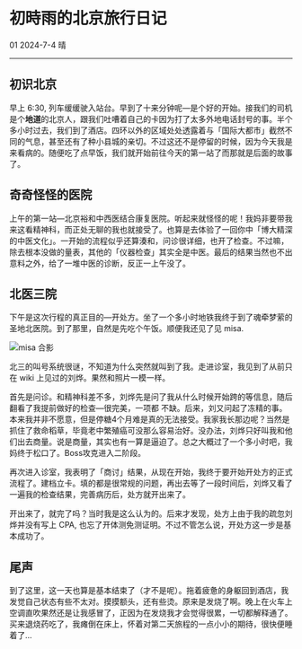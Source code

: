 # 初時雨的北京旅行日记

01 2024-7-4 晴

---

## 初识北京

早上 6:30, 列车缓缓驶入站台。早到了十来分钟呢―是个好的开始。接我们的司机是个**地道**的北京人，跟我们吐嘈着自己的卡因为打了太多外地电话封号的事。半个多小时过去，我们到了酒店。四环以外的区域处处透露着与「国际大都市」截然不同的气息，甚至还有了种小县城的亲切。不过这还不是停留的时候，因为今天我是来看病的。随便吃了点早饭，我们就开始前往今天的第一站了而那就是后面的故事了。

## 奇奇怪怪的医院

上午的第一站―北京裕和中西医结合康复医院。听起来就怪怪的呢！我妈非要带我来这看精神科，而正处无聊的我也就接受了。也算是去体验了一回你中「博大精深的中医文化」。一开始的流程似乎还算湊和，问诊很详细，也开了检查。不过嘛，除去根本没做的量表，其他的「仪器检查」其实全是中医。最后的结果当然也不出意料之外，给了一堆中医的诊断，反正一上午没了。

## 北医三院

下午是这次行程的真正目的—开处方。坐了一个多小时地铁我终于到了魂牵梦萦的圣地北医院。到了那里，自然是先吃个午饭。顺便我还见了见 misa. 

![misa 合影](https://pic.imgdb.cn/item/668b45aed9c307b7e9258198.jpg)

北三的叫号系统很谜，不知道为什么突然就叫到了我。走进诊室，我见到了从前只在 wiki 上见过的刘烨。果然和照片一模一样。

首先是问诊。和精神科差不多，刘烨先是问了我从什么时候开始跨的等信息，随后翻看了我提前做好的检查—很完美，一项都
不缺。后来，刘又问起了冻精的事。本来我并非不愿意，但是停糖4个月难是真的无法接受。我家我长那边呢？当然是抓住了救命稻草，毕竟老中繁殖癌可没那么容易治好。没办法，刘烨只好叫我和他们出去商量。说是商量，其实也有一算是逼迫了。总之大概过了一个多小时吧，我妈终于松口了。Boss攻克进入二阶段。

再次进入诊室，我表明了「商讨」结果，从现在开始，我终于要开始开处方的正式流程了。建档立卡。填的都是很常规的问题，再出去等了一段时间后，刘烨又看了一遍我的检查结果，完善病历后，处方就开出来了。

开出来了，就完了吗？当时我是这么认为的。后来才发现，处方上由于我的疏忽刘烨并没有写上 CPA, 也忘了开体测免测证明。不过不管怎么说，开处方这一步是基本成功了。

## 尾声

到了这里，这一天也算是基本结束了（才不是呢）。拖着疲惫的身躯回到酒店，我发觉自己状态有些不太对。摸摸额头，还有些烫。原来是发烧了啊。晚上在火车上空调直吹果然还是让我感冒了，正因为在发烧我才会觉得很累，一切都解释通了。买来退烧药吃了，我瘫倒在床上，怀着对第二天旅程的一点小小的期待，很快便睡着了…
